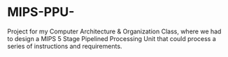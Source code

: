 # MIPS-PPU-
Project for my Computer Architecture &amp; Organization Class, where we had to design a MIPS 5 Stage Pipelined Processing Unit that could process a series of instructions and requirements.
